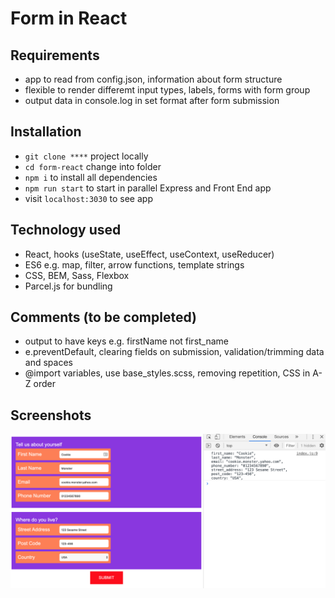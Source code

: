 # Form in React

## Requirements

- app to read from config.json, information about form structure
- flexible to render differemt input types, labels, forms with form group
- output data in console.log in set format after form submission

## Installation

- `git clone ****` project locally
- `cd form-react` change into folder
- `npm i` to install all dependencies
- `npm run start` to start in parallel Express and Front End app
- visit `localhost:3030` to see app

## Technology used

- React, hooks (useState, useEffect, useContext, useReducer)
- ES6 e.g. map, filter, arrow functions, template strings
- CSS, BEM, Sass, Flexbox
- Parcel.js for bundling

## Comments (to be completed)

- output to have keys e.g. firstName not first_name
- e.preventDefault, clearing fields on submission, validation/trimming data and spaces
- @import variables, use base_styles.scss, removing repetition, CSS in A-Z order

## Screenshots

![Screenshot](src/assets/screenshot-1.png)
